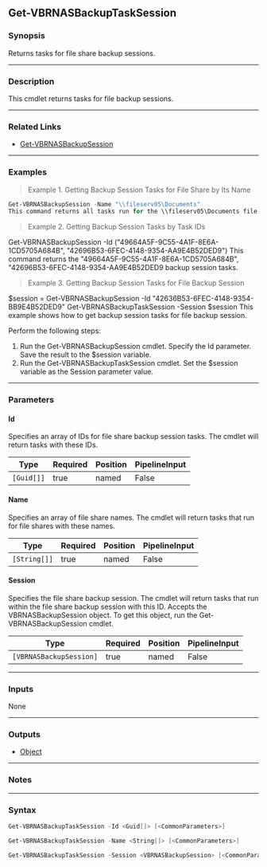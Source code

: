 Get-VBRNASBackupTaskSession
---------------------------

### Synopsis
Returns tasks for file share backup sessions.

---

### Description

This cmdlet returns tasks for file backup sessions.

---

### Related Links
* [Get-VBRNASBackupSession](Get-VBRNASBackupSession)

---

### Examples
> Example 1. Getting Backup Session Tasks for File Share by Its Name

```PowerShell
Get-VBRNASBackupSession -Name "\\fileserv05\Documents"
This command returns all tasks run for the \\fileserv05\Documents file share.
```
> Example 2. Getting Backup Session Tasks by Task IDs

Get-VBRNASBackupSession -Id ("49664A5F-9C55-4A1F-8E6A-1CD5705A684B", "42696B53-6FEC-4148-9354-AA9E4B52DED9")
This command returns the "49664A5F-9C55-4A1F-8E6A-1CD5705A684B", "42696B53-6FEC-4148-9354-AA9E4B52DED9 backup session tasks.
> Example 3. Getting Backup Session Tasks for File Backup Session

$session = Get-VBRNASBackupSession -Id "42636B53-6FEC-4148-9354-BB9E4B52DED9"
Get-VBRNASBackupTaskSession -Session $session
This example shows how to get backup session tasks for file backup session.

Perform the following steps:
1. Run the Get-VBRNASBackupSession cmdlet. Specify the Id parameter. Save the result to the $session variable.
2. Run the Get-VBRNASBackupTaskSession cmdlet. Set the $session variable as the Session parameter value.

---

### Parameters
#### **Id**
Specifies an array of IDs for file share backup session tasks.  The cmdlet will return tasks with these IDs.

|Type      |Required|Position|PipelineInput|
|----------|--------|--------|-------------|
|`[Guid[]]`|true    |named   |False        |

#### **Name**
Specifies an array of file share names.  The cmdlet will return tasks that run for file shares with these names.

|Type        |Required|Position|PipelineInput|
|------------|--------|--------|-------------|
|`[String[]]`|true    |named   |False        |

#### **Session**
Specifies the file share backup session.  The cmdlet will return tasks that run within the file share backup session with this ID. Accepts the VBRNASBackupSession object.  To get this object, run the Get-VBRNASBackupSession cmdlet.

|Type                   |Required|Position|PipelineInput|
|-----------------------|--------|--------|-------------|
|`[VBRNASBackupSession]`|true    |named   |False        |

---

### Inputs
None

---

### Outputs
* [Object](https://learn.microsoft.com/en-us/dotnet/api/System.Object)

---

### Notes

---

### Syntax
```PowerShell
Get-VBRNASBackupTaskSession -Id <Guid[]> [<CommonParameters>]
```
```PowerShell
Get-VBRNASBackupTaskSession -Name <String[]> [<CommonParameters>]
```
```PowerShell
Get-VBRNASBackupTaskSession -Session <VBRNASBackupSession> [<CommonParameters>]
```
